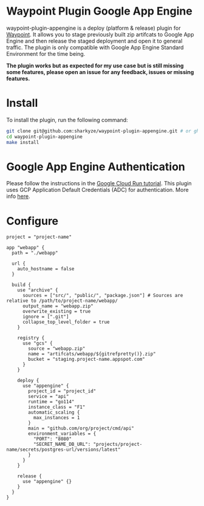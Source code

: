 # Waypoint Plugin Google App Engine

waypoint-plugin-appengine is a deploy (platform & release) plugin for [Waypoint](https://github.com/hashicorp/waypoint). 
It allows you to stage previously built zip artifcats to Google App Engine and then release the staged deployment and open it to general traffic.
The plugin is only compatible with Google App Engine Standard Environment for the time being.

**The plugin works but as expected for my use case but is still missing some features, please open an issue for any feedback, issues or missing features.**

# Install
To install the plugin, run the following command:

````bash
git clone git@github.com:sharkyze/waypoint-plugin-appengine.git # or gh repo clone sharkyze/waypoint-plugin-appengine
cd waypoint-plugin-appengine
make install
````

# Google App Engine Authentication
Please follow the instructions in the [Google Cloud Run tutorial](https://learn.hashicorp.com/tutorials/waypoint/google-cloud-run?in=waypoint/deploy-google-cloud#authenticate-to-google-cloud).
This plugin uses GCP Application Default Credentials (ADC) for authentication. More info [here](https://cloud.google.com/docs/authentication/production).

# Configure
```hcl
project = "project-name"

app "webapp" {
  path = "./webapp"
  
  url {
    auto_hostname = false
  }

  build {
    use "archive" {
      sources = ["src/", "public/", "package.json"] # Sources are relative to /path/to/project-name/webapp/
      output_name = "webapp.zip"
      overwrite_existing = true
      ignore = [".git"]
      collapse_top_level_folder = true
    }

    registry {
      use "gcs" {
        source = "webapp.zip"
        name = "artifcats/webapp/${gitrefpretty()}.zip"
        bucket = "staging.project-name.appspot.com"
      }
    }

    deploy {
      use "appengine" {
        project_id = "project_id"
        service = "api"
        runtime = "go114"
        instance_class = "F1"
        automatic_scaling {
          max_instances = 1
        }
        main = "github.com/org/project/cmd/api"
        environment_variables = {
          "PORT": "8080"
          "SECRET_NAME_DB_URL": "projects/project-name/secrets/postgres-url/versions/latest"
        }
      }
    }
    
    release {
      use "appengine" {}
    }
  }
}
```
